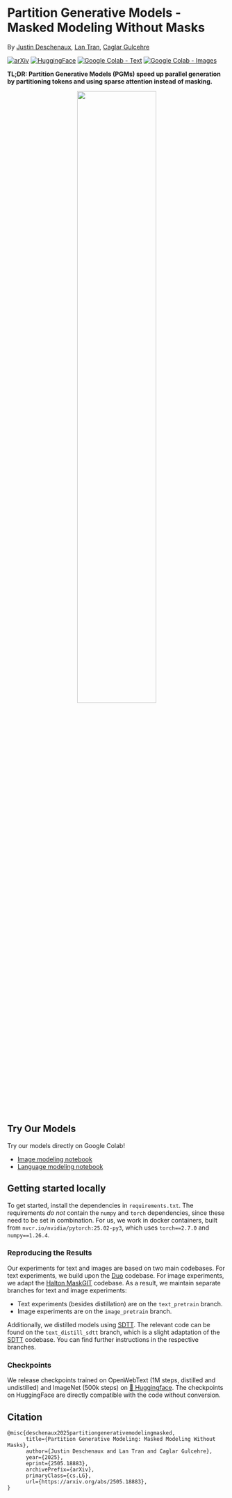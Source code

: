 # Partition Generative Models - Masked Modeling Without Masks
By [Justin Deschenaux](https://jdeschena.github.io), [Lan Tran](https://github.com/tranhuonglan), [Caglar Gulcehre](https://x.com/caglarml?lang=en)


[![arXiv](https://img.shields.io/badge/arXiv-2505.18883-red.svg)](https://arxiv.org/abs/2506.10892v1)
[![HuggingFace](https://img.shields.io/badge/🤗-Huggingface-blue)](hhttps://huggingface.co/jdeschena/pgm)
[![Google Colab - Text](https://img.shields.io/badge/Google%20Colab%20(Text)-F9AB00?logo=googlecolab&logoColor=fff)](https://colab.research.google.com/drive/1dhAh4hJ5s89PcQWlE7PoFxF2WBebM6g1)
[![Google Colab - Images](https://img.shields.io/badge/Google%20Colab%20(Images)-F9AB00?logo=googlecolab&logoColor=fff)](https://colab.research.google.com/drive/1eRqnK3vasDFqxEq99LqboyoqQyfFI4AC)

**TL;DR: Partition Generative Models (PGMs) speed up parallel generation by partitioning tokens and using sparse attention instead of masking.**

<div align="center">
  <img src="https://jdeschena.github.io/pgm/static/images/pgm_vs_mgm.jpg" width="60%">
</div>

## Try Our Models
Try our models directly on Google Colab!  
- [Image modeling notebook](https://colab.research.google.com/drive/1eRqnK3vasDFqxEq99LqboyoqQyfFI4AC)  
- [Language modeling notebook](https://colab.research.google.com/drive/1dhAh4hJ5s89PcQWlE7PoFxF2WBebM6g1)  

## Getting started locally
To get started, install the dependencies in `requirements.txt`. The requirements *do not* contain the `numpy` and `torch` dependencies, since these need to be set in combination. For us, we work in docker containers, built from `nvcr.io/nvidia/pytorch:25.02-py3`, which uses `torch==2.7.0` and `numpy==1.26.4`.

### Reproducing the Results
Our experiments for text and images are based on two main codebases. For text experiments, we build upon the [Duo](https://github.com/s-sahoo/duo) codebase. For image experiments, we adapt the [Halton MaskGIT](https://github.com/valeoai/Halton-MaskGIT) codebase. As a result, we maintain separate branches for text and image experiments:

- Text experiments (besides distillation) are on the `text_pretrain` branch.
- Image experiments are on the `image_pretrain` branch.

Additionally, we distilled models using [SDTT](https://github.com/jdeschena/sdtt). The relevant code can be found on the `text_distill_sdtt` branch, which is a slight adaptation of the [SDTT](https://github.com/jdeschena/sdtt) codebase. You can find further instructions in the respective branches.

### Checkpoints
We release checkpoints trained on OpenWebText (1M steps, distilled and undistilled) and ImageNet (500k steps) on [🤗 Huggingface](https://huggingface.co/jdeschena/pgm). The checkpoints on HuggingFace are directly compatible with the code without conversion.

## Citation
```
@misc{deschenaux2025partitiongenerativemodelingmasked,
      title={Partition Generative Modeling: Masked Modeling Without Masks}, 
      author={Justin Deschenaux and Lan Tran and Caglar Gulcehre},
      year={2025},
      eprint={2505.18883},
      archivePrefix={arXiv},
      primaryClass={cs.LG},
      url={https://arxiv.org/abs/2505.18883}, 
}
```